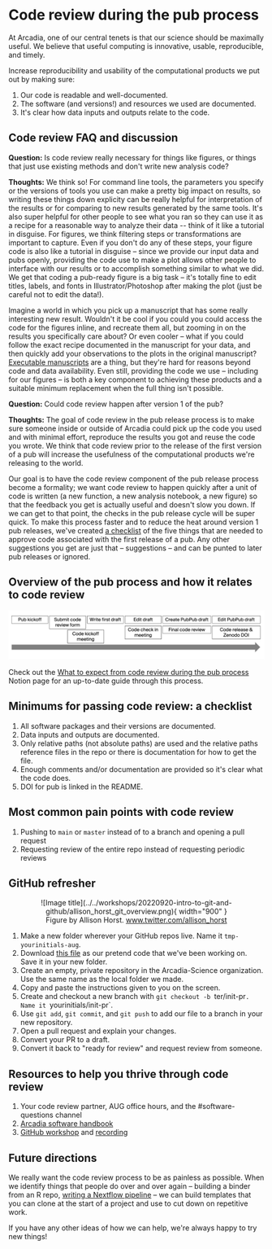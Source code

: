 # Code review during the pub process

At Arcadia, one of our central tenets is that our science should be maximally useful.
We believe that useful computing is innovative, usable, reproducible, and timely.

Increase reproducibility and usability of the computational products we put out by making sure:

1. Our code is readable and well-documented.
2. The software (and versions!) and resources we used are documented.
3. It's clear how data inputs and outputs relate to the code.

## Code review FAQ and discussion

**Question:** Is code review really necessary for things like figures, or things that just use existing methods and don't write new analysis code?

**Thoughts:** We think so!
For command line tools, the parameters you specify or the versions of tools you use can make a pretty big impact on results, so writing these things down explicity can be really helpful for interpretation of the results or for comparing to new results generated by the same tools.
It's also super helpful for other people to see what you ran so they can use it as a recipe for a reasonable way to analyze their data -- think of it like a tutorial in disguise.
For figures, we think filtering steps or transformations are important to capture.
Even if you don't do any of these steps, your figure code is also like a tutorial in disguise – since we provide our input data and pubs openly, providing the code use to make a plot allows other people to interface with our results or to accomplish something similar to what we did.
We get that coding a pub-ready figure is a big task – it's totally fine to edit titles, labels, and fonts in Illustrator/Photoshop after making the plot (just be careful not to edit the data!).

Imagine a world in which you pick up a manuscript that has some really interesting new result.
Wouldn't it be cool if you could you could access the code for the figures inline, and recreate them all, but zooming in on the results you specifically care about?
Or even cooler – what if you could follow the exact recipe documented in the manuscript for your data, and then quickly add your observations to the plots in the original manuscript?
[Executable manuscripts](https://www.nature.com/articles/s42005-020-00403-4) are a thing, but they're hard for reasons beyond code and data availability. 
Even still, providing the code we use – including for our figures – is both a key component to achieving these products and a suitable minimum replacement when the full thing isn't possible.

**Question:** Could code review happen after version 1 of the pub?

**Thoughts:** The goal of code review in the pub release process is to make sure someone inside or outside of Arcadia could pick up the code you used and with minimal effort, reproduce the results you got and reuse the code you wrote.
We think that code review prior to the release of the first version of a pub will increase the usefulness of the computational products we're releasing to the world.

Our goal is to have the code review component of the pub release process become a formality; we want code review to happen quickly after a unit of code is written (a new function, a new analysis notebook, a new figure) so that the feedback you get is actually useful and doesn't slow you down.
If we can get to that point, the checks in the pub release cycle will be super quick.
To make this process faster and to reduce the heat around version 1 pub releases, we've created [a checklist](#minimums-for-passing-code-review-a-checklist) of the five things that are needed to approve code associated with the first release of a pub.
Any other suggestions you get are just that – suggestions – and can be punted to later pub releases or ignored.

## Overview of the pub process and how it relates to code review

![](overview.png)

Check out the [What to expect from code review during the pub process](https://www.notion.so/arcadiascience/What-to-expect-from-code-review-during-the-pub-process-eac7ab5083ff4d88bf3039686b9281b7) Notion page for an up-to-date guide through this process.

## Minimums for passing code review: a checklist

1. All software packages and their versions are documented.
2. Data inputs and outputs are documented.
3. Only relative paths (not absolute paths) are used and the relative paths reference files in the repo or there is documentation for how to get the file.
4. Enough comments and/or documentation are provided so it's clear what the code does.
5. DOI for pub is linked in the README.

## Most common pain points with code review

1. Pushing to `main` or `master` instead of to a branch and opening a pull request
2. Requesting review of the entire repo instead of requesting periodic reviews

## GitHub refresher

<center>
<figure markdown>
  ![Image title](../../workshops/20220920-intro-to-git-and-github/allison_horst_git_overview.png){ width="900" }
  <figcaption> Figure by Allison Horst. <a href='https://twitter.com/allison_horst/status/1563210538510737409?s=20&t=USB46onUf9i7zYnkqjUSPQ' target='_blank'>www.twitter.com/allison_horst</a> </figcaption>
</figure>
</center>

1. Make a new folder wherever your GitHub repos live. Name it `tmp-yourinitials-aug`.
1. Download [this file](https://raw.githubusercontent.com/Arcadia-Science/2022-prjna853785-sourmash/main/scripts/utils.R) as our pretend code that we've been working on. Save it in your new folder.
2. Create an empty, private repository in the Arcadia-Science organization. Use the same name as the local folder we made.
3. Copy and paste the instructions given to you on the screen.
4. Create and checkout a new branch with `git checkout -b `ter/init-pr`. Name it `yourinitials/init-pr`.
5. Use `git add`, `git commit`, and `git push` to add our file to a branch in your new repository.
6. Open a pull request and explain your changes.
7. Convert your PR to a draft.
8. Convert it back to "ready for review" and request review from someone.

## Resources to help you thrive through code review

1. Your code review partner, AUG office hours, and the #software-questions channel
2. [Arcadia software handbook](https://github.com/Arcadia-Science/arcadia-software-handbook)
3. [GitHub workshop](../../workshops/20220920-intro-to-git-and-github/lesson.md) and [recording](https://www.youtube.com/watch?v=fRUrbWC3htc)

## Future directions

We really want the code review process to be as painless as possible.
When we identify things that people do over and over again – building a binder from an R repo, [writing a Nextflow pipeline](https://github.com/Arcadia-Science/nextflow-template-repository) – we can build templates that you can clone at the start of a project and use to cut down on repetitive work.

If you have any other ideas of how we can help, we're always happy to try new things!
